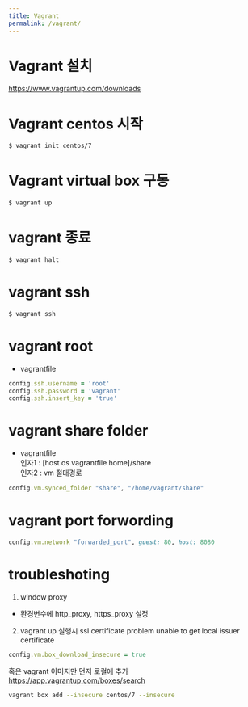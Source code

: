 ```yaml
---
title: Vagrant
permalink: /vagrant/
---
```


# Vagrant 설치
https://www.vagrantup.com/downloads  

# Vagrant centos 시작
```bash
$ vagrant init centos/7
```

# Vagrant virtual box 구동
```bash
$ vagrant up
```

# vagrant 종료
```bash
$ vagrant halt
```

# vagrant ssh
```bash
$ vagrant ssh
```

# vagrant root  
- vagrantfile  
```ruby
config.ssh.username = 'root'
config.ssh.password = 'vagrant'
config.ssh.insert_key = 'true'
```

# vagrant share folder
- vagrantfile    
인자1 : [host os vagrantfile home]/share  
인자2 : vm 절대경로  
```ruby
config.vm.synced_folder "share", "/home/vagrant/share"
```

# vagrant port forwording
```ruby
config.vm.network "forwarded_port", guest: 80, host: 8080
```

# troubleshoting
1. window proxy 
- 환경변수에 http_proxy, https_proxy 설정
2. vagrant up 실행시 ssl certificate problem unable to get local issuer certificate   
```ruby
config.vm.box_download_insecure = true
```
혹은 vagrant 이미지만 먼저 로컬에 추가
https://app.vagrantup.com/boxes/search  
```bash
vagrant box add --insecure centos/7 --insecure
```
